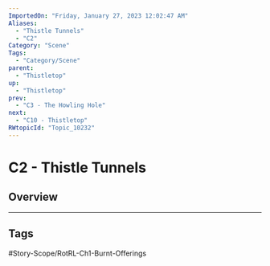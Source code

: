 ```yaml
---
ImportedOn: "Friday, January 27, 2023 12:02:47 AM"
Aliases:
  - "Thistle Tunnels"
  - "C2"
Category: "Scene"
Tags:
  - "Category/Scene"
parent:
  - "Thistletop"
up:
  - "Thistletop"
prev:
  - "C3 - The Howling Hole"
next:
  - "C10 - Thistletop"
RWtopicId: "Topic_10232"
---
```

# C2 - Thistle Tunnels
## Overview

---
## Tags
#Story-Scope/RotRL-Ch1-Burnt-Offerings

